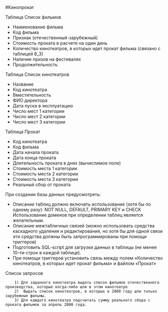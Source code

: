 #Кинопрокат

Таблица Список фильмов
* Наименование фильма
* Код фильма
* Признак (отечественный-зарубежный)
* Стоимость проката в расчете на один день
* Количество кинотеатров, в которых идет прокат фильма (связано с таблицей 8_3)
* Наличие призов на фестивалях
* Продолжительность

Таблица Список кинотеатров
* Название
* Код кинотеатра
* Вместительность
* ФИО директора
* Дата пуска в эксплуатацию
* Число мест 1 категории
* Число мест 2 категории
* Число мест 3 категории

Таблица Прокат
* Код кинотеатра
* Код фильма
* Дата начала проката
* Дата конца проката
* Длительность проката в днях (вычислимое поле)
* Стоимость места 1 категории
* Стоимость места 2 категории
* Стоимость места 3 категории
* Реальный сбор от проката

При создании базы данных предусмотреть:

* Описание таблиц должно включать использование (хотя бы по одному разу): NOT NULL, DEFAULT, PRIMARY KEY и CHECK Использование доменов при определении таблиц является желательным.  
* Описание межтабличных связей (можно использовать средства каскадного удаления и редактирования, но хотя бы для одной связи эти средства должны быть запрограммированы при помощи триггеров) 
* Подготовить SQL-script для загрузки данных в таблицы (не менее 10–ти строк в каждой таблице). 
* При помощи триггеров установить связь между полем «Количество кинотеатров, в которых идет прокат фильма» и файлом «Прокат»

Список запросов

        1) Для заданного кинотеатра выдать список фильмов отечественного производства, которые когда-либо шли в этом кинотеатре
        2)  Выдать список кинотеатров, в которых в 2000 году шли только зарубежные фильмы.
        3) Для каждого кинотеатра подсчитать сумму реального сбора с проката фильмов за апрель 2000 года.
